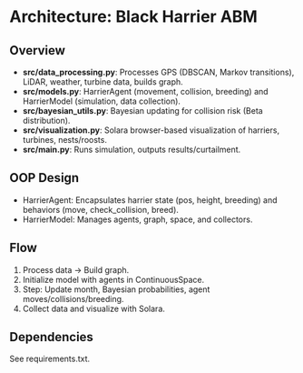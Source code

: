 # Architecture: Black Harrier ABM

## Overview
- **src/data_processing.py**: Processes GPS (DBSCAN, Markov transitions), LiDAR, weather, turbine data, builds graph.
- **src/models.py**: HarrierAgent (movement, collision, breeding) and HarrierModel (simulation, data collection).
- **src/bayesian_utils.py**: Bayesian updating for collision risk (Beta distribution).
- **src/visualization.py**: Solara browser-based visualization of harriers, turbines, nests/roosts.
- **src/main.py**: Runs simulation, outputs results/curtailment.

## OOP Design
- HarrierAgent: Encapsulates harrier state (pos, height, breeding) and behaviors (move, check_collision, breed).
- HarrierModel: Manages agents, graph, space, and collectors.

## Flow
1. Process data → Build graph.
2. Initialize model with agents in ContinuousSpace.
3. Step: Update month, Bayesian probabilities, agent moves/collisions/breeding.
4. Collect data and visualize with Solara.

## Dependencies
See requirements.txt.